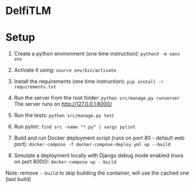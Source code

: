 # DelfiTLM

# Setup

1. Create a python environment (one time instruction):
`python3 -m venv env`

2. Activate it using:
`source env/bin/activate`

3. Install the requirements (one time instruction):
`pip install -r requirements.txt`

4. Run the server from the root folder:
`python src/manage.py runserver` The server runs on http://127.0.0.1:8000/

5. Run the tests:
`python src/manage.py test`

6. Run pylint:
`find src -name "*.py" | xargs pylint`

7. Build and run Docker deployment script (runs on port 80 - default web port):
`docker-compose -f docker-compose-deploy.yml up --build`

8. Simulate a deployment locally with Django debug mode enabled (runs on port 8000):
`docker-compose up --build`

Note: remove `--build` to skip building the container, will use the cached one (last build)